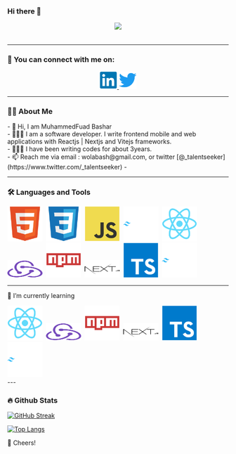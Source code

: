 ### Hi there 👋

<div id="header" align="center">
  <img src="https://media.giphy.com/media/M9gbBd9nbDrOTu1Mqx/giphy.gif" width="100"/>
</div>
<div align="center">
  <img src="https://komarev.com/ghpvc/?username=annonymousauthority&style=flat-square&color=blue" alt=""/>
</div>

---
### 🚀 You can connect with me on:
<div align="center">
  <a href="https://linkedin.com/in/muhammedfuad-bashar">
    <img src="https://github.com/devicons/devicon/blob/master/icons/linkedin/linkedin-original.svg" alt="LinkedIn" width="40" height="40"/>
  </a>
  <a href="https://twitter.com/BMuhammedfuad">
    <img src="https://github.com/devicons/devicon/blob/master/icons/twitter/twitter-original.svg" alt="Twitter" width="40" height="40"/>
  </a>

</div>

---
### 👨‍💻 About Me
<div id="body" align="left">
  - 👋 Hi, I am MuhammedFuad Bashar <br>
  - 👨🏾‍💻 I am a software developer. I write frontend mobile and web applications with Reactjs | Nextjs and Vitejs frameworks. <br>
  - 👨🏾‍💼 I have been writing codes for about 3years. <br>
  - 📫 Reach me via email : wolabash@gmail.com, or twitter [@_talentseeker](https://www.twitter.com/_talentseeker) 
  - 
</div>

---

### 🛠️ Languages and Tools
<div>
  <img src="https://github.com/devicons/devicon/blob/master/icons/html5/html5-original.svg" title="HTML5" alt="HTML5" width="80" height="80"/>&nbsp;
    <img src="https://github.com/devicons/devicon/blob/master/icons/css3/css3-original.svg" title="CSS3" alt="CSS3" width="80" height="80"/>&nbsp;
<!--     <img src="https://github.com/devicons/devicon/blob/master/icons/figma/figma-original.svg" title="Figma" alt="Figma" width="80" height="80"/>&nbsp; -->
    <img src="https://github.com/devicons/devicon/blob/master/icons/javascript/javascript-original.svg" title="JavaScript" alt="JavaScript" width="80" height="80"/>&nbsp;
  <img src="https://github.com/devicons/devicon/blob/master/icons/tailwindcss/tailwindcss-original-wordmark.svg" title="tailwindcss" alt="tailwindcss" width="80" height="80"/>&nbsp;
    <img src="https://github.com/devicons/devicon/blob/master/icons/react/react-original.svg" title="React" alt="React" width="80" height="80"/>&nbsp;
    <img src="https://github.com/devicons/devicon/blob/master/icons/redux/redux-original.svg" title="Redux" alt="Redux" width="80" height="40"/>&nbsp;
 <img src="https://github.com/devicons/devicon/blob/master/icons/npm/npm-original-wordmark.svg" title="npm" alt="npm" width="80" height="80"/>&nbsp;
 <img src="https://github.com/devicons/devicon/blob/master/icons/nextjs/nextjs-original-wordmark.svg" title="Nextjs" alt="Nextjs" width="80" height="40"/>&nbsp;
<img src="https://github.com/devicons/devicon/blob/master/icons/typescript/typescript-original.svg" title="tailwindcss" alt="tailwindcss" width="80" height="80"/>&nbsp;
<img src="https://github.com/devicons/devicon/blob/master/icons/tailwindcss/tailwindcss-original-wordmark.svg" title="tailwindcss" alt="tailwindcss" width="80" height="80"/>&nbsp;
</div>

---
🌱 I’m currently learning

<div>
 <img src="https://github.com/devicons/devicon/blob/master/icons/react/react-original.svg" title="React" alt="React" width="80" height="80"/>&nbsp;
    <img src="https://github.com/devicons/devicon/blob/master/icons/redux/redux-original.svg" title="Redux" alt="Redux" width="80" height="40"/>&nbsp;
 <img src="https://github.com/devicons/devicon/blob/master/icons/npm/npm-original-wordmark.svg" title="npm" alt="npm" width="80" height="80"/>&nbsp;
 <img src="https://github.com/devicons/devicon/blob/master/icons/nextjs/nextjs-original-wordmark.svg" title="Nextjs" alt="Nextjs" width="80" height="40"/>&nbsp;
<img src="https://github.com/devicons/devicon/blob/master/icons/typescript/typescript-original.svg" title="tailwindcss" alt="tailwindcss" width="80" height="80"/>&nbsp;
<img src="https://github.com/devicons/devicon/blob/master/icons/tailwindcss/tailwindcss-original-wordmark.svg" title="tailwindcss" alt="tailwindcss" width="80" height="80"/>&nbsp;
</div>
---

### 🔥 Github Stats

[![GitHub Streak](https://streak-stats.demolab.com/?user=PrimeFord&theme=dark&background=000000)](https://git.io/streak-stats)
<!-- [![PrimeFord's GitHub stats](https://github-readme-stats.vercel.app/api?username=primeford)](https://github.com/anuraghazra/github-readme-stats) -->
[![Top Langs](https://github-readme-stats.vercel.app/api/top-langs/?username=primeford&layout=compact&theme=vision-friendly-dark)](https://github.com/anuraghazra/github-readme-stats)

🥂 Cheers!

<!--
**PrimeFord/PrimeFord** is a ✨ _special_ ✨ repository because its `README.md` (this file) appears on your GitHub profile.

Here are some ideas to get you started:

- 🔭 I’m currently working on ...
- 🌱 I’m currently learning ...
- 👯 I’m looking to collaborate on ...
- 🤔 I’m looking for help with ...
- 💬 Ask me about ...
- 📫 How to reach me: ...
- 😄 Pronouns: ...
- ⚡ Fun fact: ...
-->
